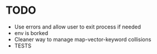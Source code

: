# TODO

 - Use errors and allow user to exit process if needed
 - env is borked
 - Cleaner way to manage map-vector-keyword collisions
 - TESTS
